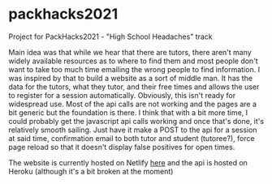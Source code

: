 # packhacks2021
Project for PackHacks2021 - "High School Headaches" track

Main idea was that while we hear that there are tutors, there aren't many widely available resources as to where to find them and most people don't want to take too much time emailing the wrong people to find information. I was inspired by that to build a website as a sort of middle man. It has the data for the tutors, what they tutor, and their free times and allows the user to register for a session automatically. Obviously, this isn't ready for widespread use. Most of the api calls are not working and the pages are a bit generic but the foundation is there. I think that with a bit more time, I could probably get the javascript api calls working and once that's done, it's relatively smooth sailing. Just have it make a POST to the api for a session at said time, confirmation email to both tutor and student (tutoree?), force page reload so that it doesn't display false positives for open times. 

The website is currently hosted on Netlify [here](https://upbeat-mcclintock-02a53e.netlify.app) and the api is hosted on Heroku (although it's a bit broken at the moment)
